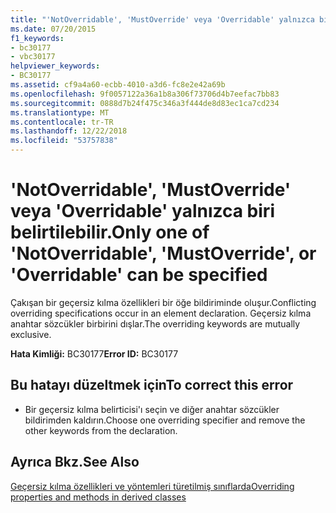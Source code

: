 ```yaml
---
title: "'NotOverridable', 'MustOverride' veya 'Overridable' yalnızca biri belirtilebilir."
ms.date: 07/20/2015
f1_keywords:
- bc30177
- vbc30177
helpviewer_keywords:
- BC30177
ms.assetid: cf9a4a60-ecbb-4010-a3d6-fc8e2e42a69b
ms.openlocfilehash: 9f0057122a36a1b8a306f73706d4b7eefac7bb83
ms.sourcegitcommit: 0888d7b24f475c346a3f444de8d83ec1ca7cd234
ms.translationtype: MT
ms.contentlocale: tr-TR
ms.lasthandoff: 12/22/2018
ms.locfileid: "53757838"
---
```

# <a name="only-one-of-notoverridable-mustoverride-or-overridable-can-be-specified"></a><span data-ttu-id="ea30b-102">'NotOverridable', 'MustOverride' veya 'Overridable' yalnızca biri belirtilebilir.</span><span class="sxs-lookup"><span data-stu-id="ea30b-102">Only one of 'NotOverridable', 'MustOverride', or 'Overridable' can be specified</span></span>
<span data-ttu-id="ea30b-103">Çakışan bir geçersiz kılma özellikleri bir öğe bildiriminde oluşur.</span><span class="sxs-lookup"><span data-stu-id="ea30b-103">Conflicting overriding specifications occur in an element declaration.</span></span> <span data-ttu-id="ea30b-104">Geçersiz kılma anahtar sözcükler birbirini dışlar.</span><span class="sxs-lookup"><span data-stu-id="ea30b-104">The overriding keywords are mutually exclusive.</span></span>  
  
 <span data-ttu-id="ea30b-105">**Hata Kimliği:** BC30177</span><span class="sxs-lookup"><span data-stu-id="ea30b-105">**Error ID:** BC30177</span></span>  
  
## <a name="to-correct-this-error"></a><span data-ttu-id="ea30b-106">Bu hatayı düzeltmek için</span><span class="sxs-lookup"><span data-stu-id="ea30b-106">To correct this error</span></span>  
  
-   <span data-ttu-id="ea30b-107">Bir geçersiz kılma belirticisi'ı seçin ve diğer anahtar sözcükler bildirimden kaldırın.</span><span class="sxs-lookup"><span data-stu-id="ea30b-107">Choose one overriding specifier and remove the other keywords from the declaration.</span></span>  
  
## <a name="see-also"></a><span data-ttu-id="ea30b-108">Ayrıca Bkz.</span><span class="sxs-lookup"><span data-stu-id="ea30b-108">See Also</span></span>  
 [<span data-ttu-id="ea30b-109">Geçersiz kılma özellikleri ve yöntemleri türetilmiş sınıflarda</span><span class="sxs-lookup"><span data-stu-id="ea30b-109">Overriding properties and methods in derived classes</span></span>](~/docs/visual-basic/programming-guide/language-features/objects-and-classes/inheritance-basics.md#overriding-properties-and-methods-in-derived-classes)
